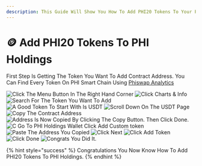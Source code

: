 ```yaml
---
description: This Guide Will Show You How To Add PHI20 Tokens To Your PHI Holdings Wallet.
---
```


# 🪙 Add PHI20 Tokens To PHI Holdings

First Step Is Getting The Token You Want To Add Contract Address. You Can Find Every Token On PHI Smart Chain Using [Phiswap Analytics](https://info.phiswap.com)&#x20;

![Click The Menu Button In The Right Hand Corner](../../.gitbook/assets/IMG\_5450.jpg) ![Click Charts & Info](../../.gitbook/assets/IMG\_5451.jpg) ![Search For The Token You Want To Add](../../.gitbook/assets/IMG\_5452.jpg) ![A Good Token To Start With Is USDT](../../.gitbook/assets/IMG\_5453.jpg) ![Scroll Down On The USDT Page](../../.gitbook/assets/IMG\_5454.jpg) ![Copy The Contract Address](../../.gitbook/assets/IMG\_5455.jpg) ![Address Is Now Copied By Clicking The Copy Button. Then Click Done.  ](../../.gitbook/assets/IMG\_5459.PNG) ![C Go To PHI Holdings Wallet Click Add Custom token](../../.gitbook/assets/IMG\_5461.jpg) ![Paste The Address You Copied](../../.gitbook/assets/IMG\_5462.jpg) ![Click Next](../../.gitbook/assets/IMG\_5463.jpg) ![Click Add Token](../../.gitbook/assets/IMG\_5464.jpg) ![Click Done](../../.gitbook/assets/IMG\_5465.jpg) ![Congrats You Did It.](../../.gitbook/assets/IMG\_5466.PNG)



{% hint style="success" %}
Congratulations You Now Know How To Add PHI20 Tokens To PHI Holdings.&#x20;
{% endhint %}
